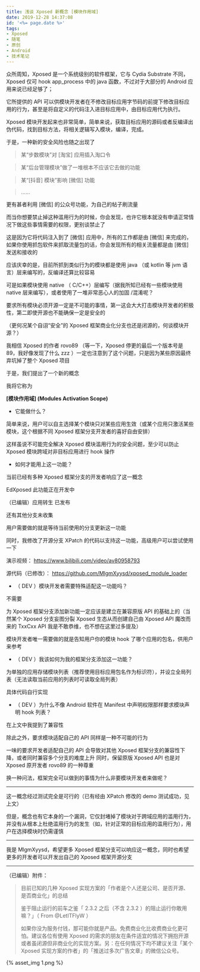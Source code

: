 ```yaml
---
title: 浅谈 Xposed 新概念 [模块作用域]
date: 2019-12-28 14:37:08
id: '<%= page.date %>'
tags: 
- Xposed
- 随笔
- 原创
- Android
- 技术笔记
---
```

众所周知，Xposed 是一个系统级别的软件框架，它与 Cydia Substrate 不同，Xposed 仅可 hook app_process 中的 java 函数，不过对于大部分的 Android 应用来说已经足够了；

它所提供的 API 可以供模块开发者在不修改目标应用字节码的前提下修改目标应用的行为，甚至是将自定义的代码注入进目标应用中，由目标应用代为执行。
<!--more-->
Xposed 模块开发起来也非常简单，简单来说，获取目标应用的源码或者反编译出伪代码，找到目标方法，将相关逻辑写入模块，编译，完成。


于是，一种新的安全风险也随之出现了


> 某“步数模块”对 [淘宝] 应用插入淘口令

> 某“后台管理模块”做了一堆根本不应该它去做的功能

> 某“[抖音] 模块”影响 [微信] 功能

> ......


更有甚者利用 [微信] 的公众号功能，为自己的帖子刷流量


而当你想要禁止掉这种滥用行为的时候，你会发现，也许它根本就没有申请正常情况下做这些事情需要的权限，更别谈禁止了

这是因为它将代码注入到了 [微信] 应用中，所有的工作都是由 [微信] 来完成的，如果你使用抓包软件来抓取流量包的话，你会发现所有的相关流量都是由 [微信] 发送和接收的


应该庆幸的是，目前所抓到类似行为的模块都是使用 java （或 kotlin 等 jvm 语言）层来编写的，反编译还算比较容易


可是如果模块使用 native （ C/C++）层编写（据我所知已经有一些模块使用 native 层来编写），或者使用了一堆非常恶心人的加固 /混淆呢？


要求所有模块必须开源一定是不可能的事情，第一这会大大打击模块开发者的积极性，第二即使开源也不能确保一定是安全的

（更何况某个自诩“安全”的 Xposed 框架商业化分支也还是闭源的，何谈模块开源？）



我相信 Xposed 的作者 rovo89 （等一下，Xposed 停更的最后一个版本号是 89，我好像发现了什么 zzz ）一定也注意到了这个问题，只是因为某些原因最终弃坑掉了整个 Xposed 项目


于是，我们提出了一个新的概念


我将它称为


**[模块作用域] (Modules Activation Scope)**



- 它能做什么？


简单来说，用户可以自主选择某个模块只对某些应用生效（或某个应用只激活某些模块，这个根据不同 Xposed 框架分支开发者的喜好自由安排）


这样虽说不可能完全解决 Xposed 模块滥用行为的安全问题，至少可以防止 Xposed 模块跨域对非目标应用进行 hook 操作



- 如何才能用上这一功能？


当前已经有多种 Xposed 框架分支的开发者响应了这一概念

EdXposed 此功能正在开发中

（已编辑）应用转生 已发布

还有其他分支未收集


用户需要做的就是等待当前使用的分支更新这一功能


同时，我修改了开源分支 XPatch 的代码以支持这一功能，高级用户可以尝试使用一下


演示视频： https://www.bilibili.com/video/av80958793

源代码（已修改）： https://github.com/MlgmXyysd/xposed_module_loader



- （ DEV ）模块开发者需要特殊适配这一功能吗？


不需要


为 Xposed 框架分支添加新功能一定应该是建立在兼容原版 API 的基础上的（当然某个 Xposed 分支妄图分裂 Xposed 生态从而创建自己由 Xposed API 魔改而来的 TxxCxx API 我是不敢恭维，也不想在这里过多提及）


模块开发者唯一需要做的就是告知用户你的模块 hook 了哪个应用的包名，供用户来参考



- （ DEV ）我该如何为我的框架分支添加这一功能？


为单独的应用存储模块列表（推荐使用目标应用包名作为标识符），并设立全局列表（无法读取当前应用的列表时可读取全局列表）


具体代码自行实现



- （ DEV ）为什么不像 Android 软件在 Manifest 中声明权限那样要求模块声明 hook 列表？


在上文中我提到了兼容性

除此之外，要求模块适配自己的 API 同样是一种不可能的行为

一味的要求开发者适配自己的 API 会导致对其他 Xposed 框架分支的兼容性下降，或者同时兼容多个分支的难度上升
同时，保留原版 Xposed API 也是对 Xposed 原开发者 rovo89 的一种尊重


换一种问法，框架完全可以做到的事情为什么非要模块开发者来做呢？


----------

这一概念经过测试完全是可行的（已有经由 XPatch 修改的 demo 测试成功，见上文）

但是，概念也有它本身的一个漏洞，它仅封堵掉了模块对于跨域应用的滥用行为，并没有从根本上杜绝滥用行为的发生（如，针对正常的目标应用的滥用行为），用户在选择模块时仍需谨慎


----------

我是 MlgmXyysd，希望更多 Xposed 框架分支可以响应这一概念，同时也希望更多的开发者可以开发出自己的 Xposed 框架开源分支



----------

（已编辑）附件：


> 目前已知的几种 Xposed 实现方案的「作者是个人还是公司、是否开源、是否商业化」的总结
> 
> 鉴于阻止运行的前车之鉴「 2.3.2 之后（不含 2.3.2 ）的阻止运行你敢用嘛？」（ From @LetITFlyW ） 
> 
> 如果你没为服务付钱，那可能你就是产品。免费商业化比收费商业化更可怕。建议各位有使用 Xposed 的需求的朋友在条件适宜的情况下拥抱开源或者虽闭源但非商业化的实现方案。另：在任何情况下均不建议关注「某个 Xposed 实现方案的作者」的「推送过多次广告文章」的微信公众号。

{% asset_img 1.png %}